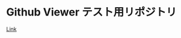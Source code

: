 # Github Viewer テスト用リポジトリ

[Link](https://github.com/version1-workspace/ws-0600-redux-saga-github-viewer)
